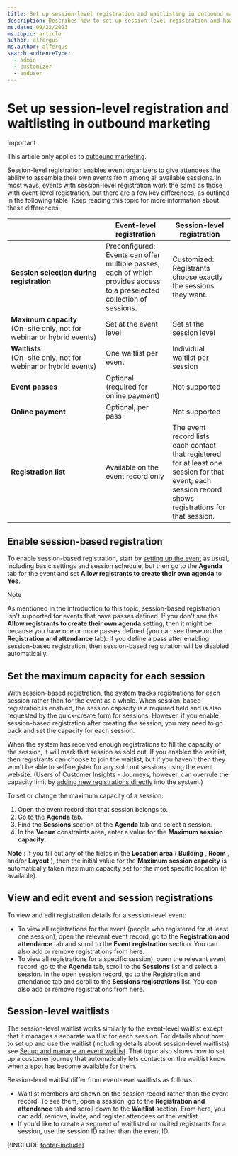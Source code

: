 ```yaml
---
title: Set up session-level registration and waitlisting in outbound marketing
description: Describes how to set up session-level registration and how it differs from event-level registration in outbound marketing.
ms.date: 09/22/2023
ms.topic: article
author: alfergus
ms.author: alfergus
search.audienceType: 
  - admin
  - customizer
  - enduser
---
```


# Set up session-level registration and waitlisting in outbound marketing

> [!IMPORTANT]
> This article only applies to [outbound marketing](/dynamics365/marketing/user-guide).

Session-level registration enables event organizers to give attendees the ability to assemble their own events from among all available sessions. In most ways, events with session-level registration work the same as those with event-level registration, but there are a few key differences, as outlined in the following table. Keep reading this topic for more information about these differences.

|   | **Event-level registration** | **Session-level registration** |
| --- | --- | --- |
| **Session&nbsp;selection&nbsp;during registration** | Preconfigured: Events can offer multiple passes, each of which provides access to a preselected collection of sessions. | Customized: Registrants choose exactly the sessions they want. |
| **Maximum capacity**<br/>(On-site only, not for webinar or hybrid events) | Set at the event level | Set at the session level |
| **Waitlists**<br/>(On-site only, not for webinar or hybrid events) | One waitlist per event | Individual waitlist per session |
| **Event passes** | Optional (required for online payment) | Not supported |
| **Online payment** | Optional, per pass | Not supported |
| **Registration list** | Available on the event record only | The event record lists each contact that registered for at least one session for that event; each session record shows registrations for that session. |

## Enable session-based registration

To enable session-based registration, start by [setting up the event](set-up-event.md) as usual, including basic settings and session schedule, but then go to the **Agenda** tab for the event and set **Allow registrants to create their own agenda** to **Yes**.

> [!NOTE]
> As mentioned in the introduction to this topic, session-based registration isn't supported for events that have passes defined. If you don't see the **Allow registrants to create their own agenda** setting, then it might be because you have one or more passes defined (you can see these on the **Registration and attendance** tab). If you define a pass after enabling session-based registration, then session-based registration will be disabled automatically.

## Set the maximum capacity for each session

With session-based registration, the system tracks registrations for each session rather than for the event as a whole. When session-based registration is enabled, the session capacity is a required field and is also requested by the quick-create form for sessions. However, if you enable session-based registration after creating the session, you may need to go back and set the capacity for each session.

When the system has received enough registrations to fill the capacity of the session, it will mark that session as sold out. If you enabled the waitlist, then registrants can choose to join the waitlist, but if you haven't then they won't be able to self-register for any sold out sessions using the event website. (Users of Customer Insights - Journeys, however, can overrule the capacity limit by [adding new registrations directly](invite-register-house-event-attendees.md) into the system.)

To set or change the maximum capacity of a session:

1. Open the event record that that session belongs to.
2. Go to the **Agenda** tab.
3. Find the **Sessions** section of the **Agenda** tab and select a session.
4. In the **Venue** constraints area, enter a value for the **Maximum session capacity**.

**Note** : If you fill out any of the fields in the **Location area** ( **Building** , **Room** , and/or **Layout** ), then the initial value for the **Maximum session capacity** is automatically taken maximum capacity set for the most specific location (if available).

## View and edit event and session registrations

To view and edit registration details for a session-level event:

- To view all registrations for the event (people who registered for at least one session), open the relevant event record, go to the **Registration and attendance** tab and scroll to the **Event registration** section. You can also add or remove registrations from here.
- To view all registrations for a specific session), open the relevant event record, go to the **Agenda** tab, scroll to the **Sessions** list and select a session. In the open  session record, go to the Registration and attendance tab and scroll to the **Sessions registrations** list. You can also add or remove registrations from here.

## Session-level waitlists

The session-level waitlist works similarly to the event-level waitlist except that it manages a separate waitlist for each session. For details about how to set up and use the waitlist (including details about session-level waitlists) see [Set up and manage an event waitlist](event-waitlist.md). That topic also shows how to set up a customer journey that automatically lets contacts on the waitlist know when a spot has become available for them.

Session-level waitlist differ from event-level waitlists as follows:

- Waitlist members are shown on the session record rather than the event record. To see them, open a session, go to the **Registration and attendance** tab and scroll down to the **Waitlist** section. From here, you can add, remove, invite, and register attendees on the waitlist.
- If you'd like to create a segment of waitlisted or invited registrants for a session, use the session ID rather than the event ID.

[!INCLUDE [footer-include](./includes/footer-banner.md)]

